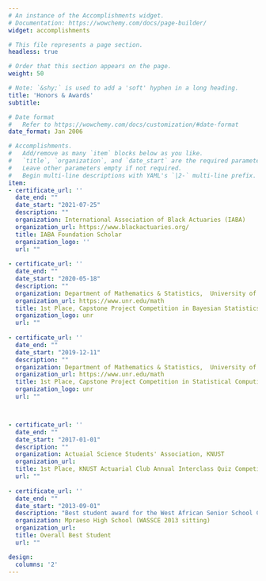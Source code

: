 ```yaml
---
# An instance of the Accomplishments widget.
# Documentation: https://wowchemy.com/docs/page-builder/
widget: accomplishments

# This file represents a page section.
headless: true

# Order that this section appears on the page.
weight: 50

# Note: `&shy;` is used to add a 'soft' hyphen in a long heading.
title: 'Honors & Awards'
subtitle:

# Date format
#   Refer to https://wowchemy.com/docs/customization/#date-format
date_format: Jan 2006

# Accomplishments.
#   Add/remove as many `item` blocks below as you like.
#   `title`, `organization`, and `date_start` are the required parameters.
#   Leave other parameters empty if not required.
#   Begin multi-line descriptions with YAML's `|2-` multi-line prefix.
item:
- certificate_url: ''
  date_end: ""
  date_start: "2021-07-25"
  description: ""
  organization: International Association of Black Actuaries (IABA)
  organization_url: https://www.blackactuaries.org/
  title: IABA Foundation Scholar
  organization_logo: ''
  url: ""
  
- certificate_url: ''
  date_end: ""
  date_start: "2020-05-18"
  description: ""
  organization: Department of Mathematics & Statistics,  University of Nevada, Reno
  organization_url: https://www.unr.edu/math
  title: 1st Place, Capstone Project Competition in Bayesian Statistics
  organization_logo: unr
  url: ""
  
- certificate_url: ''
  date_end: ""
  date_start: "2019-12-11"
  description: ""
  organization: Department of Mathematics & Statistics,  University of Nevada, Reno
  organization_url: https://www.unr.edu/math
  title: 1st Place, Capstone Project Competition in Statistical Computing
  organization_logo: unr
  url: ""



- certificate_url: ''
  date_end: ""
  date_start: "2017-01-01"
  description: ""
  organization: Actuaial Science Students' Association, KNUST
  organization_url: 
  title: 1st Place, KNUST Actuarial Club Annual Interclass Quiz Competition
  url: ""
  
- certificate_url: ''
  date_end: ""
  date_start: "2013-09-01"
  description: "Best student award for the West African Senior School Certificate Examination (Out of over 1,000 candidates at Mpraeso High School in 2013)"
  organization: Mpraeso High School (WASSCE 2013 sitting)
  organization_url: 
  title: Overall Best Student
  url: ""

design:
  columns: '2' 
---
```

